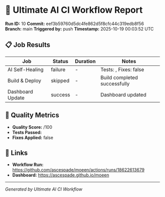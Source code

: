 # 🚀 Ultimate AI CI Workflow Report

**Run ID:** 10
**Commit:** eef3b59760d5dc4fe862d5f8cfc44c319edb8f56
**Branch:** main
**Triggered by:** push
**Timestamp:** 2025-10-19 00:03:52 UTC

## 📋 Job Results

| Job | Status | Duration | Notes |
|-----|--------|----------|-------|
| AI Self-Healing | failure | - | Tests: , Fixes: false |
| Build & Deploy | skipped | - | Build completed successfully |
| Dashboard Update | success | - | Dashboard updated |

## 🎯 Quality Metrics

- **Quality Score:** /100
- **Tests Passed:** 
- **Fixes Applied:** false

## 🔗 Links

- **Workflow Run:** https://github.com/ascespade/moeen/actions/runs/18622613679
- **Dashboard:** https://ascespade.github.io/moeen

---
*Generated by Ultimate AI CI Workflow*
